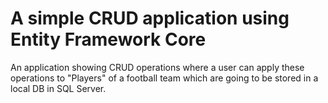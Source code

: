 # A simple CRUD application using Entity Framework Core

An application showing CRUD operations where a user can apply these operations to "Players" of a football team which are going to be stored in a local DB in SQL Server. 

